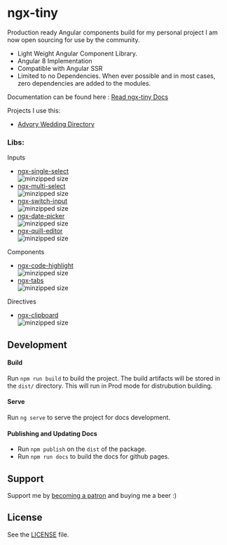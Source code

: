 # ngx-tiny

Production ready Angular components build for my personal project I am now open sourcing for use by the community. 

* Light Weight Angular Component Library.
* Angular 8 Implementation
* Compatible with Angular SSR 
* Limited to no Dependencies. When ever possible and in most cases, zero dependencies are added to the modules.

Documentation can be found here : [Read ngx-tiny Docs](https://aavanzyl.github.io/ngx-tiny)

Projects I use this:
* [Advory Wedding Directory](https://advory.co.za)

### Libs:
Inputs
* [ngx-single-select][ngx-single-select]      
![minzipped size](https://img.shields.io/bundlephobia/minzip/@ngx-tiny/single-select?style=flat-square)
* [ngx-multi-select][ngx-multi-select]      
![minzipped size](https://img.shields.io/bundlephobia/minzip/@ngx-tiny/multi-select?style=flat-square)
* [ngx-switch-input][ngx-switch-input]      
![minzipped size](https://img.shields.io/bundlephobia/minzip/@ngx-tiny/switch-input?style=flat-square)
* [ngx-date-picker][ngx-date-picker]        
![minzipped size](https://img.shields.io/bundlephobia/minzip/@ngx-tiny/date-picker?style=flat-square)
* [ngx-quill-editor][ngx-quill-editor]      
![minzipped size](https://img.shields.io/bundlephobia/minzip/@ngx-tiny/quill-editor?style=flat-square)

Components
* [ngx-code-highlight][ngx-code-highlight]      
![minzipped size](https://img.shields.io/bundlephobia/minzip/@ngx-tiny/code-highlight?style=flat-square)
* [ngx-tabs][ngx-tabs]      
![minzipped size](https://img.shields.io/bundlephobia/minzip/@ngx-tiny/tabs?style=flat-square)

Directives
* [ngx-clipboard][ngx-clipboard]        
![minzipped size](https://img.shields.io/bundlephobia/minzip/@ngx-tiny/clipboard?style=flat-square)

## Development
#### Build
Run `npm run build` to build the project. The build artifacts will be stored in the `dist/` directory. This will run in Prod mode for distrubution building.

#### Serve
Run `ng serve` to serve the project for docs development.

#### Publishing and Updating Docs

* Run `npm publish` on the `dist` of the package.
* Run `npm run docs` to build the docs for github pages.

## Support

Support me by [becoming a patron](https://www.patreon.com/bePatron?u=27640996) and buying me a beer :) 

## License
See the [LICENSE][license] file.

[license]: /LICENSE
[contributing]: /CONTRIBUTING.md
[docs]: /DOCUMENTATION.md 

[ngx-single-select]: projects/ngx-single-select/README.md 
[ngx-multi-select]: projects/ngx-multi-select/README.md 
[ngx-code-highlight]: projects/ngx-code-highlight/README.md
[ngx-quill-editor]: projects/ngx-quill-editor/README.md
[ngx-switch-input]: projects/ngx-switch-input/README.md
[ngx-date-picker]: projects/ngx-date-picker/README.md
[ngx-clipboard]: projects/ngx-clipboard/README.md
[ngx-tabs]: projects/ngx-tabs/README.md
